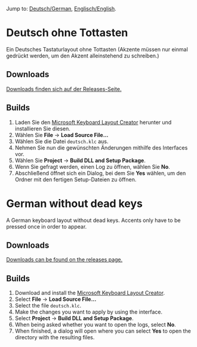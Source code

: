 Jump to: [Deutsch/German](#deutsch-ohne-tottasten), [Englisch/English](#german-without-dead-keys).

# Deutsch ohne Tottasten

Ein Deutsches Tastaturlayout ohne Tottasten (Akzente müssen nur einmal gedrückt werden, um den Akzent alleinstehend zu schreiben.)

## Downloads

[Downloads finden sich auf der Releases-Seite.](https://github.com/RAnders00/Deutsch-ohne-Tottasten/releases)

## Builds

1. Laden Sie den [Microsoft Keyboard Layout Creator](https://msdn.microsoft.com/en-us/goglobal/bb964665.aspx) herunter und installieren Sie diesen.
2. Wählen Sie **File** → **Load Source File...**
3. Wählen Sie die Datei `deutsch.klc` aus.
4. Nehmen Sie nun die gewünschten Änderungen mithilfe des Interfaces vor.
5. Wählen Sie **Project** → **Build DLL and Setup Package**.
6. Wenn Sie gefragt werden, einen Log zu öffnen, wählen Sie **No**.
7. Abschließend öffnet sich ein Dialog, bei dem Sie **Yes** wählen, um den Ordner mit den fertigen Setup-Dateien zu öffnen.

# German without dead keys

A German keyboard layout without dead keys. Accents only have to be pressed once in order to appear.

## Downloads

[Downloads can be found on the releases page.](https://github.com/RAnders00/Deutsch-ohne-Tottasten/releases)

## Builds

1. Download and install the [Microsoft Keyboard Layout Creator](https://msdn.microsoft.com/en-us/goglobal/bb964665.aspx).
2. Select **File** → **Load Source File...**
3. Select the file `deutsch.klc`.
4. Make the changes you want to apply by using the interface.
5. Select **Project** → **Build DLL and Setup Package**.
6. When being asked whether you want to open the logs, select **No**.
7. When finished, a dialog will open where you can select **Yes** to open the directory with the resulting files.
